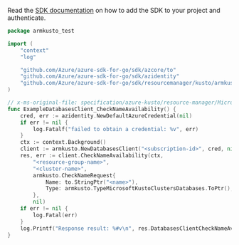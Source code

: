 Read the [SDK documentation](https://github.com/Azure/azure-sdk-for-go/blob/sdk%2Fresourcemanager%2Fkusto%2Farmkusto%2Fv0.2.1/sdk/resourcemanager/kusto/armkusto/README.md) on how to add the SDK to your project and authenticate.

```go
package armkusto_test

import (
	"context"
	"log"

	"github.com/Azure/azure-sdk-for-go/sdk/azcore/to"
	"github.com/Azure/azure-sdk-for-go/sdk/azidentity"
	"github.com/Azure/azure-sdk-for-go/sdk/resourcemanager/kusto/armkusto"
)

// x-ms-original-file: specification/azure-kusto/resource-manager/Microsoft.Kusto/stable/2021-08-27/examples/KustoDatabasesCheckNameAvailability.json
func ExampleDatabasesClient_CheckNameAvailability() {
	cred, err := azidentity.NewDefaultAzureCredential(nil)
	if err != nil {
		log.Fatalf("failed to obtain a credential: %v", err)
	}
	ctx := context.Background()
	client := armkusto.NewDatabasesClient("<subscription-id>", cred, nil)
	res, err := client.CheckNameAvailability(ctx,
		"<resource-group-name>",
		"<cluster-name>",
		armkusto.CheckNameRequest{
			Name: to.StringPtr("<name>"),
			Type: armkusto.TypeMicrosoftKustoClustersDatabases.ToPtr(),
		},
		nil)
	if err != nil {
		log.Fatal(err)
	}
	log.Printf("Response result: %#v\n", res.DatabasesClientCheckNameAvailabilityResult)
}
```
